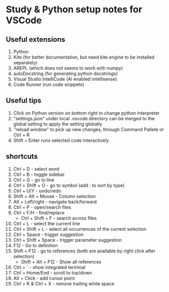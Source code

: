 # Study & Python setup notes for VSCode

## Useful extensions

1. Python
2. Kite (for better documentation, but need kite engine to be installed separately)
3. AREPL (which does not seems to work with numpy)
4. autoDocstring (for generating python docstrings)
5. Visual Studio IntelliCode (AI enabled intellisense)
6. Code Runner (run code snippets)

## Useful tips

1. Click on Python version on bottom right to change python interpreter
2. "settings.json" under local .vscode directory can be merged to the global setting to apply the setting globally
3. "reload window" to pick up new changes, through Command Pallete or Ctrl + R
4. Shift + Enter runs selected code interactively

## shortcuts

1. Ctrl + D - select word
2. Ctrl + B - toggle sidebar
3. Ctrl + G - go to line
4. Ctrl + Shift + O - go to symbol (add : to sort by type)
5. Ctrl + U/Y - undo/redo
6. Shift + Alt + Mouse - Column selection
7. Alt + Left/right - navigate back/forward
8. Ctrl + P - open/search files
9. Ctrl + F/H - find/replace
    * Ctrl + Shift + F - search across files
10. Ctrl + L - select the current line
11. Ctrl + Shift + L - select all occurrences of the current selection
12. Ctrl + Space - trigger suggestion
13. Ctrl + Shift + Space - trigger parameter suggestion
14. F12 - Go to definition
15. Shift + F12 - go to references (both are available by right click after selection)
    * Shift + Alt + F12 - Show all references
16. Ctrl + ` - show integrated terminal
17. Ctrl + Home/End - scroll to top/down
18. Alt + Click - add cursor point
19. Ctrl + K & Ctrl + X - remove trailing white space
